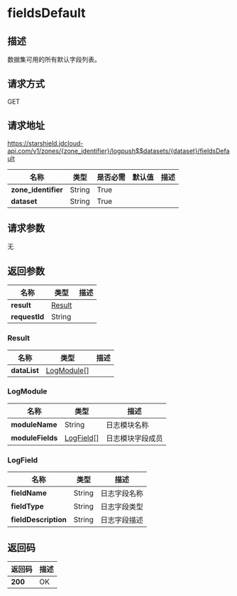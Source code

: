 # fieldsDefault


## 描述
数据集可用的所有默认字段列表。

## 请求方式
GET

## 请求地址
https://starshield.jdcloud-api.com/v1/zones/{zone_identifier}/logpush$$datasets/{dataset}/fieldsDefault

|名称|类型|是否必需|默认值|描述|
|---|---|---|---|---|
|**zone_identifier**|String|True| | |
|**dataset**|String|True| | |

## 请求参数
无


## 返回参数
|名称|类型|描述|
|---|---|---|
|**result**|[Result](fieldsDefault#result)| |
|**requestId**|String| |

### <div id="result">Result</div>
|名称|类型|描述|
|---|---|---|
|**dataList**|[LogModule[]](fieldsDefault#logmodule)| |
### <div id="logmodule">LogModule</div>
|名称|类型|描述|
|---|---|---|
|**moduleName**|String|日志模块名称|
|**moduleFields**|[LogField[]](fieldsDefault#logfield)|日志模块字段成员|
### <div id="logfield">LogField</div>
|名称|类型|描述|
|---|---|---|
|**fieldName**|String|日志字段名称|
|**fieldType**|String|日志字段类型|
|**fieldDescription**|String|日志字段描述|

## 返回码
|返回码|描述|
|---|---|
|**200**|OK|
